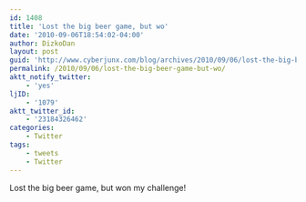```yaml
---
id: 1408
title: 'Lost the big beer game, but wo'
date: '2010-09-06T18:54:02-04:00'
author: DizkoDan
layout: post
guid: 'http://www.cyberjunx.com/blog/archives/2010/09/06/lost-the-big-beer-game-but-wo/'
permalink: /2010/09/06/lost-the-big-beer-game-but-wo/
aktt_notify_twitter:
    - 'yes'
ljID:
    - '1079'
aktt_twitter_id:
    - '23184326462'
categories:
    - Twitter
tags:
    - tweets
    - Twitter
---
```


Lost the big beer game, but won my challenge!